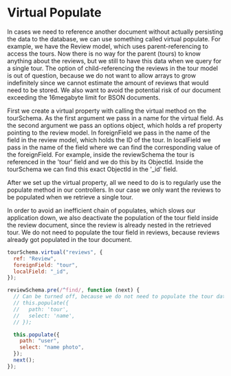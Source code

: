 # Virtual Populate

In cases we need to reference another document without actually persisting the data to the database, we can use something called virtual populate. For example, we have the Review model, which uses parent-referencing to access the tours. Now there is no way for the parent (tours) to know anything about the reviews, but we still to have this data when we query for a single tour. The option of child-referencing the reviews in the tour model is out of question, because we do not want to allow arrays to grow indefinitely since we cannot estimate the amount of reviews that would need to be stored. We also want to avoid the potential risk of our document exceeding the 16megabyte limit for BSON documents.

First we create a virtual property with calling the virtual method on the tourSchema. As the first argument we pass in a name for the virtual field. As the second argument we pass an options object, which holds a ref property pointing to the review model. In foreignField we pass in the name of the field in the review model, which holds the ID of the tour. In localField we pass in the name of the field where we can find the corresponding value of the foreignField. For example, inside the reviewSchema the tour is referenced in the 'tour' field and we do this by its ObjectId. Inside the tourSchema we can find this exact ObjectId in the '\_id' field.

After we set up the virtual property, all we need to do is to regularly use the populate method in our controllers. In our case we only want the reviews to be populated when we retrieve a single tour.

In order to avoid an inefficient chain of populates, which slows our application down, we also deactivate the population of the tour field inside the review document, since the review is already nested in the retrieved tour. We do not need to populate the tour field in reviews, because reviews already got populated in the tour document.

```js
tourSchema.virtual("reviews", {
  ref: "Review",
  foreignField: "tour",
  localField: "_id",
});
```

```js
reviewSchema.pre(/^find/, function (next) {
  // Can be turned off, because we do not need to populate the tour data since reviews is already in the tour data.
  // this.populate({
  //   path: 'tour',
  //   select: 'name',
  // });

  this.populate({
    path: "user",
    select: "name photo",
  });
  next();
});
```
